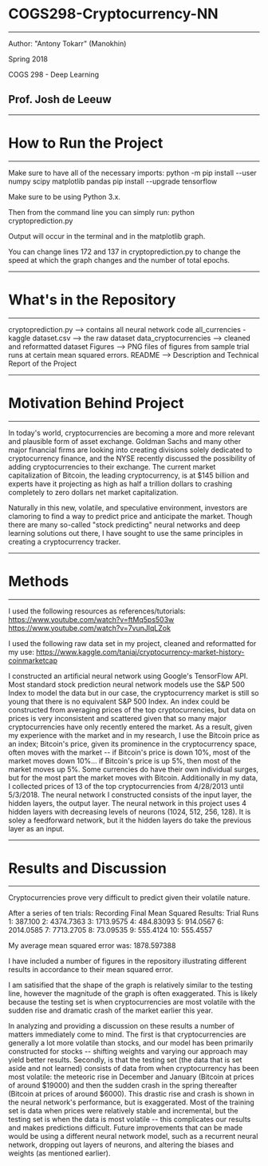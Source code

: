 # COGS298-Cryptocurrency-NN

 ----------------------------------
 Author: "Antony Tokarr" (Manokhin)
 
 Spring 2018
 
 COGS 298 - Deep Learning
 
 Prof. Josh de Leeuw
 ----------------------------------

 ----------------------
# How to Run the Project
 ----------------------
Make sure to have all of the necessary imports:
python -m pip install --user numpy scipy matplotlib pandas
pip install --upgrade tensorflow

Make sure to be using Python 3.x.

Then from the command line you can simply run:
python cryptoprediction.py

Output will occur in the terminal and in the matplotlib graph.

You can change lines 172 and 137 in cryptoprediction.py
to change the speed at which the graph changes and the number of total epochs.

 ------------------------
# What's in the Repository
 ------------------------
cryptoprediction.py --> contains all neural network code
all_currencies - kaggle dataset.csv --> the raw dataset
data_cryptocurrencies --> cleaned and reformatted dataset
Figures --> PNG files of figures from sample trial runs at certain mean squared errors.
README  --> Description and Technical Report of the Project

 -------------------------
# Motivation Behind Project
 -------------------------

In today's world, cryptocurrencies are becoming a more and more relevant and plausible form of asset exchange.  Goldman Sachs and many other major financial firms are looking into creating divisions solely dedicated to cryptocurrency finance, and the NYSE recently discussed the possibility of adding cryptocurrencies to their exchange.  The current market capitalization of Bitcoin, the leading cryptocurrency, is at $145 billion and experts have it projecting as high as half a trillion dollars to crashing completely to zero dollars net market capitalization.   

Naturally in this new, volatile, and speculative environment, investors are clamoring to find a way to predict price and anticipate the market.  Though there are many so-called "stock predicting" neural networks and deep learning solutions out there, I have sought to use the same principles in creating a cryptocurrency tracker.  

 -------
# Methods
 -------

I used the following resources as references/tutorials:
https://www.youtube.com/watch?v=ftMq5ps503w
https://www.youtube.com/watch?v=7vunJlqLZok

I used the following raw data set in my project, cleaned and reformatted for
my use:
https://www.kaggle.com/taniaj/cryptocurrency-market-history-coinmarketcap

I constructed an artificial neural network using Google's TensorFlow API.  Most standard stock prediction neural network models use the S&P 500 Index to model the data but in our case, the cryptocurrency market is still so young that there is no equivalent S&P 500 Index.  An index could be constructed from averaging prices of the top cryptocurrencies, but data on prices is very inconsistent and scattered given that so many major cryptocurrencies have only recently entered the market.  As a result, given my experience with the market and in my research, I use the Bitcoin price as an index; Bitcoin's price, given its prominence in the cryptocurrency space, often moves with the market -- if Bitcoin's price is down 10%, most of the market moves down 10%... if Bitcoin's price is up 5%, then most of the market moves up 5%.  Some currencies do have their own individual surges, but for the most part the market moves with Bitcoin.  Additionally in my data, I collected prices of 13 of the top cryptocurrencies from 4/28/2013 until 5/3/2018.  The neural network I constructed consists of the input layer, the hidden layers, the output layer.  The neural network in this project uses 4 hidden layers with decreasing levels of neurons (1024, 512, 256, 128). It is soley a feedforward network, but it the hidden layers do take the previous layer as an input.

 ----------------------
# Results and Discussion
 ----------------------

Cryptocurrencies prove very difficult to predict given their volatile nature.

After a series of ten trials:
 Recording Final Mean Squared Results: Trial Runs
  1: 387.100
  2: 4374.7363
  3: 1713.9575
  4: 484.83093
  5: 914.0567
  6: 2014.0585
  7: 7713.2705
  8: 73.09535
  9: 555.4124
 10: 555.4557

My average mean squared error was: 1878.597388

I have included a number of figures  in the repository illustrating different results in accordance to their mean squared error.

I am satisified that the shape of the graph is relatively similar to the testing line, however the magnitude of the graph is often exaggerated.  This is likely because the testing set is when cryptocurrencies are most volatile with the sudden rise and dramatic crash of the market earlier this year.

In analyzing and providing a discussion on these results a number of matters immediately come to mind.  The first is that cryptocurrencies are generally a lot more volatile than stocks, and our model has been primarily constructed for stocks -- shifting weights and varying our approach may yield better results.  Secondly, is that the testing set (the data that is set aside and not learned) consists of data from when cryptocurrency has been most volatile: the meteoric rise in December and January (Bitcoin at prices of around $19000) and then the sudden crash in the spring thereafter (Bitcoin at prices of around $6000).  This drastic rise and crash is shown in the neural network's performance, but is exaggerated.  Most of the training set is data when prices were relatively stable and incremental, but the testing set is when the data is most volatile -- this complicates our results and makes predictions difficult.  Future improvements that can be made would be using a different neural network model, such as a recurrent neural network, dropping out layers of neurons, and altering the biases and weights (as mentioned earlier).